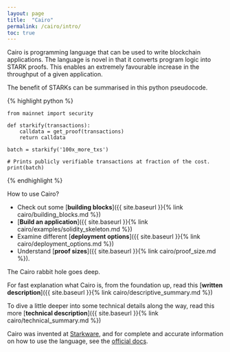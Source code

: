 ```yaml
---
layout: page
title:  "Cairo"
permalink: /cairo/intro/
toc: true
---
```


Cairo is programming language that can be used to write blockchain applications.
The language is novel in that it converts program logic into STARK proofs. This
enables an extremely favourable increase in the throughput of a given application.

The benefit of STARKs can be summarised in this python pseudocode.

{% highlight python %}

    from mainnet import security

    def starkify(transactions):
        calldata = get_proof(transactions)
        return calldata

    batch = starkify('100x_more_txs')

    # Prints publicly verifiable transactions at fraction of the cost.
    print(batch)
{% endhighlight %}

How to use Cairo?
- Check out some [**building blocks**]({{ site.baseurl }}{% link cairo/building_blocks.md %})
- [**Build an application**]({{ site.baseurl }}{% link cairo/examples/solidity_skeleton.md %})
- Examine different [**deployment options**]({{ site.baseurl }}{% link cairo/deployment_options.md %})
- Understand [**proof sizes**]({{ site.baseurl }}{% link cairo/proof_size.md %}).

The Cairo rabbit hole goes deep.

For fast explanation what Cairo is, from the foundation up, read this
[**written description**]({{ site.baseurl }}{% link cairo/descriptive_summary.md %})

To dive a little deeper into some technical details along the way, read this
more [**technical description**]({{ site.baseurl }}{% link cairo/technical_summary.md %})

Cairo was invented at [Starkware](https://www.cairo-lang.org/), and for complete and
accurate information on how to use the language, see
the [official docs](https://www.cairo-lang.org/docs/).
